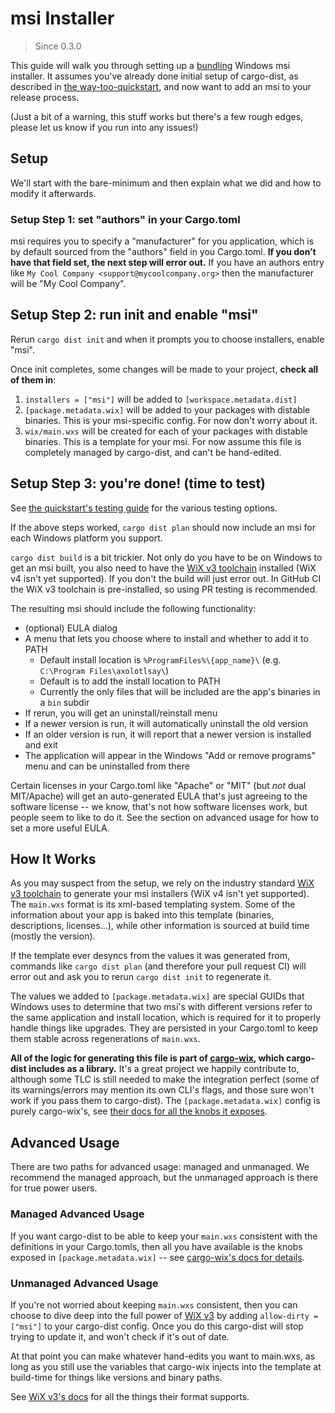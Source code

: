 # msi Installer

> Since 0.3.0

<!-- toc -->

This guide will walk you through setting up a [bundling][] Windows msi installer. It assumes you've already done initial setup of cargo-dist, as described in [the way-too-quickstart][quickstart], and now want to add an msi to your release process.

(Just a bit of a warning, this stuff works but there's a few rough edges, please let us know if you run into any issues!)


## Setup

We'll start with the bare-minimum and then explain what we did and how to modify it afterwards.


### Setup Step 1: set "authors" in your Cargo.toml

msi requires you to specify a "manufacturer" for you application, which is by default sourced from the "authors" field in you Cargo.toml. **If you don’t have that field set, the next step will error out.** If you have an authors entry like `My Cool Company <support@mycoolcompany.org>` then the manufacturer will be "My Cool Company".


## Setup Step 2: run init and enable "msi"

Rerun `cargo dist init` and when it prompts you to choose installers, enable "msi".

Once init completes, some changes will be made to your project, **check all of them in**:

1. `installers = ["msi"]` will be added to `[workspace.metadata.dist]`
2. `[package.metadata.wix]` will be added to your packages with distable binaries. This is your msi-specific config. For now don't worry about it.
3. `wix/main.wxs` will be created for each of your packages with distable binaries. This is a template for your msi. For now assume this file is completely managed by cargo-dist, and can't be hand-edited.


## Setup Step 3: you're done! (time to test)

See [the quickstart's testing guide][testing] for the various testing options.

If the above steps worked, `cargo dist plan` should now include an msi for each Windows platform you support.

`cargo dist build` is a bit trickier. Not only do you have to be on Windows to get an msi built, you also need to have the [WiX v3 toolchain][wix3] installed (WiX v4 isn't yet supported). If you don't the build will just error out. In GitHub CI the WiX v3 toolchain is pre-installed, so using PR testing is recommended.

The resulting msi should include the following functionality:

* (optional) EULA dialog
* A menu that lets you choose where to install and whether to add it to PATH
    * Default install location is `%ProgramFiles%\{app_name}\` (e.g. `C:\Program Files\axolotlsay\`)
    * Default is to add the install location to PATH
    * Currently the only files that will be included are the app's binaries in a `bin` subdir
* If rerun, you will get an uninstall/reinstall menu
* If a newer version is run, it will automatically uninstall the old version
* If an older version is run, it will report that a newer version is installed and exit
* The application will appear in the Windows "Add or remove programs" menu and can be uninstalled from there

Certain licenses in your Cargo.toml like "Apache" or "MIT" (but *not* dual MIT/Apache) will get an auto-generated EULA that's just agreeing to the software license -- we know, that's not how software licenses work, but people seem to like to do it. See the section on advanced usage for how to set a more useful EULA.



## How It Works

As you may suspect from the setup, we rely on the industry standard [WiX v3 toolchain][wix3] to generate your msi installers (WiX v4 isn't yet supported). The `main.wxs` format is its xml-based templating system. Some of the information about your app is baked into this template (binaries, descriptions, licenses...), while other information is sourced at build time (mostly the version).

If the template ever desyncs from the values it was generated from, commands like `cargo dist plan` (and therefore your pull request CI) will error out and ask you to rerun `cargo dist init` to regenerate it.

The values we added to `[package.metadata.wix]` are special GUIDs that Windows uses to determine that two msi's with different versions refer to the same application and install location, which is required for it to properly handle things like upgrades. They are persisted in your Cargo.toml to keep them stable  across regenerations of `main.wxs`.

**All of the logic for generating this file is part of [cargo-wix][], which cargo-dist includes as a library.** It's a great project we happily contribute to, although some TLC is still needed to make the integration perfect (some of its warnings/errors may mention its own CLI's flags, and those sure won't work if you pass them to cargo-dist). The `[package.metadata.wix]` config is purely cargo-wix's, see [their docs for all the knobs it exposes][cargo-wix].



## Advanced Usage

There are two paths for advanced usage: managed and unmanaged. We recommend the managed approach, but the unmanaged approach is there for true power users.

### Managed Advanced Usage

If you want cargo-dist to be able to keep your `main.wxs` consistent with the definitions in your Cargo.tomls, then all you have available is the knobs exposed in `[package.metadata.wix]` -- see [cargo-wix's docs for details][cargo-wix].

### Unmanaged Advanced Usage

If you're not worried about keeping `main.wxs` consistent, then you can choose to dive deep into the full power of [WiX v3][wix3] by adding `allow-dirty = ["msi"]` to your cargo-dist config. Once you do this cargo-dist will stop trying to update it, and won't check if it's out of date.

At that point you can make whatever hand-edits you want to main.wxs, as long as you still use the variables that cargo-wix injects into the template at build-time for things like versions and binary paths.

See [WiX v3's docs][wix3] for all the things their format supports.



[quickstart]: ../way-too-quickstart.md
[testing]: ../way-too-quickstart.md#test-it-out
[bundling]: ./index.md#bundling-installers

[cargo-wix]: https://volks73.github.io/cargo-wix/cargo_wix/
[wix3]: https://wixtoolset.org/docs/wix3/
